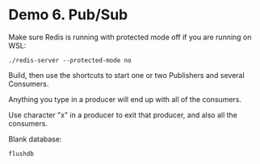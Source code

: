 # Demo 6. Pub/Sub

Make sure Redis is running with protected mode off if you are running on WSL:

    ./redis-server --protected-mode no

Build, then use the shortcuts to start one or two Publishers and several Consumers.

Anything you type in a producer will end up with all of the consumers.

Use character "x" in a producer to exit that producer, and also all the consumers.

Blank database:

    flushdb